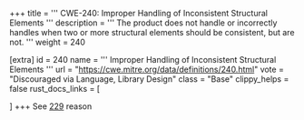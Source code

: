 +++
title = '''
CWE-240: Improper Handling of Inconsistent Structural Elements
'''
description	= '''
The product does not handle or incorrectly handles when two or more structural elements should be consistent, but are not.
'''
weight = 240

[extra]
id = 240
name = '''
Improper Handling of Inconsistent Structural Elements
'''
url = "https://cwe.mitre.org/data/definitions/240.html"
vote = "Discouraged via Language, Library Design"
class = "Base"
clippy_helps = false
rust_docs_links = [

]
+++
See [229](rust-are-we-secure-yet/cwes/cwe-229) reason
